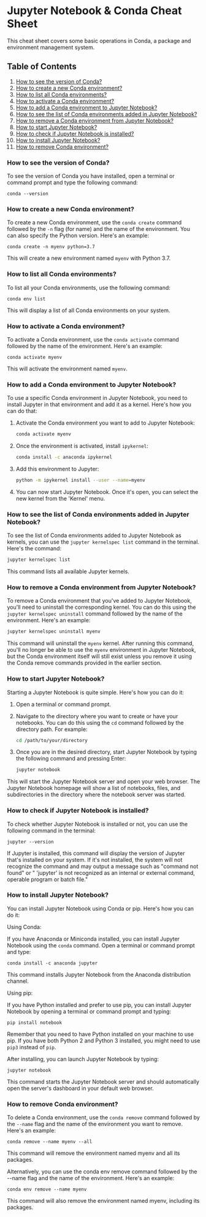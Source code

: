 # Jupyter Notebook & Conda Cheat Sheet

This cheat sheet covers some basic operations in Conda, a package and environment management system.

## Table of Contents
1. [How to see the version of Conda?](#how-to-see-the-version-of-conda)
2. [How to create a new Conda environment?](#how-to-create-a-new-conda-environment)
3. [How to list all Conda environments?](#how-to-list-all-conda-environments)
4. [How to activate a Conda environment?](#how-to-activate-a-conda-environment)
5. [How to add a Conda environment to Jupyter Notebook?](#how-to-add-a-conda-environment-to-jupyter-notebook)
6. [How to see the list of Conda environments added in Jupyter Notebook?](#how-to-see-the-list-of-conda-environments-added-in-jupyter-notebook)
7. [How to remove a Conda environment from Jupyter Notebook?](#how-to-remove-a-conda-environment-from-jupyter-notebook)
8. [How to start Jupyter Notebook?](#how-to-start-jupyter-notebook)
9. [How to check if Jupyter Notebook is installed?](#how-to-check-if-jupyter-notebook-is-installed)
10. [How to install Jupyter Notebook?](#how-to-install-jupyter-notebook)
11. [How to remove Conda environment?](#how-to-remove-conda-environment)

### How to see the version of Conda?

To see the version of Conda you have installed, open a terminal or command prompt and type the following command:

    conda --version

### How to create a new Conda environment?

To create a new Conda environment, use the `conda create` command followed by the `-n` flag (for name) and the name of the environment. You can also specify the Python version. Here's an example:

    conda create -n myenv python=3.7

This will create a new environment named `myenv` with Python 3.7.

### How to list all Conda environments?

To list all your Conda environments, use the following command:

    conda env list

This will display a list of all Conda environments on your system.

### How to activate a Conda environment?

To activate a Conda environment, use the `conda activate` command followed by the name of the environment. Here's an example:

    conda activate myenv

This will activate the environment named `myenv`.

### How to add a Conda environment to Jupyter Notebook?

To use a specific Conda environment in Jupyter Notebook, you need to install Jupyter in that environment and add it as a kernel. Here's how you can do that:

1. Activate the Conda environment you want to add to Jupyter Notebook:

    ```bash
    conda activate myenv
    ```

2. Once the environment is activated, install `ipykernel`:

    ```bash
    conda install -c anaconda ipykernel
    ```

3. Add this environment to Jupyter:

    ```bash
    python -m ipykernel install --user --name=myenv
    ```

4. You can now start Jupyter Notebook. Once it's open, you can select the new kernel from the 'Kernel' menu.

### How to see the list of Conda environments added in Jupyter Notebook?

To see the list of Conda environments added to Jupyter Notebook as kernels, you can use the `jupyter kernelspec list` command in the terminal. Here's the command:

   ```bash
   jupyter kernelspec list
   ```

This command lists all available Jupyter kernels.

### How to remove a Conda environment from Jupyter Notebook?

To remove a Conda environment that you've added to Jupyter Notebook, you'll need to uninstall the corresponding kernel. You can do this using the `jupyter kernelspec uninstall` command followed by the name of the environment. Here's an example:

```bash
jupyter kernelspec uninstall myenv
```
This command will uninstall the `myenv` kernel. After running this command, you'll no longer be able to use the `myenv` environment in Jupyter Notebook, but the Conda environment itself will still exist unless you remove it using the Conda remove commands provided in the earlier section.

### How to start Jupyter Notebook?

Starting a Jupyter Notebook is quite simple. Here's how you can do it:

1. Open a terminal or command prompt.

2. Navigate to the directory where you want to create or have your notebooks. You can do this using the `cd` command followed by the directory path. For example:

    ```bash
    cd /path/to/your/directory
    ```

3. Once you are in the desired directory, start Jupyter Notebook by typing the following command and pressing Enter:

    ```bash
    jupyter notebook
    ```

This will start the Jupyter Notebook server and open your web browser. The Jupyter Notebook homepage will show a list of notebooks, files, and subdirectories in the directory where the notebook server was started.

### How to check if Jupyter Notebook is installed?

To check whether Jupyter Notebook is installed or not, you can use the following command in the terminal:

    jupyter --version

If Jupyter is installed, this command will display the version of Jupyter that's installed on your system. If it's not installed, the system will not recognize the command and may output a message such as "command not found" or " 'jupyter' is not recognized as an internal or external command, operable program or batch file."

### How to install Jupyter Notebook?

You can install Jupyter Notebook using Conda or pip. Here's how you can do it:

Using Conda:

If you have Anaconda or Miniconda installed, you can install Jupyter Notebook using the `conda` command. Open a terminal or command prompt and type:

    conda install -c anaconda jupyter

This command installs Jupyter Notebook from the Anaconda distribution channel.

Using pip:

If you have Python installed and prefer to use pip, you can install Jupyter Notebook by opening a terminal or command prompt and typing:

    pip install notebook

Remember that you need to have Python installed on your machine to use pip. If you have both Python 2 and Python 3 installed, you might need to use `pip3` instead of `pip`.

After installing, you can launch Jupyter Notebook by typing:

    jupyter notebook

This command starts the Jupyter Notebook server and should automatically open the server's dashboard in your default web browser.

### How to remove Conda environment?

To delete a Conda environment, use the `conda remove` command followed by the `--name` flag and the name of the environment you want to remove. Here's an example:

    conda remove --name myenv --all
    
This command will remove the environment named myenv and all its packages.

Alternatively, you can use the conda env remove command followed by the --name flag and the name of the environment. Here's an example:

    conda env remove --name myenv
    
This command will also remove the environment named myenv, including its packages.
